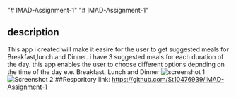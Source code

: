 "# IMAD-Assignment-1" 
"# IMAD-Assignment-1" 
## description
This app i created will make it easire for the user to get suggested meals for Breakfast,lunch and Dinner. i have 3 suggested meals for each duration of the day. this app enables the user to choose different options depnding on the time of the day e.e. Breakfast, Lunch and Dinner
![screenshot 1](https://github.com/user-attachments/assets/fcd6e03e-2efd-4d58-9ebf-30fb7a310153)
![Screenshot 2](https://github.com/user-attachments/assets/8aa7cb0e-2602-45d9-b917-6415c40a245e)
##Resporitory link:
https://github.com/St10476939/IMAD-Assignment-1
